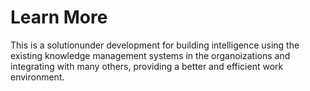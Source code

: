 # Learn More
This is a solutionunder development for building intelligence using the existing knowledge management systems in the organoizations and integrating with many others, providing a better and efficient work environment.